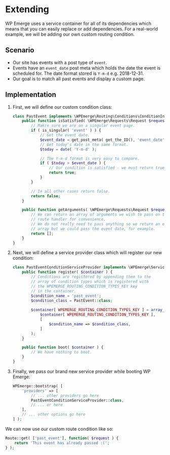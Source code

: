 # Extending

WP Emerge uses a service container for all of its dependencies which means that you can easily replace or add dependencies.
For a real-world example, we will be adding our own custom routing condition.

## Scenario

- Our site has events with a post type of `event`.
- Events have an `event_date` post meta which holds the date the event is scheduled for. The date format stored is 
`Y-m-d` e.g. 2018-12-31.
- Our goal is to match all past events and display a custom page.

## Implementation

1. First, we will define our custom condition class:
    ```php
    class PastEvent implements \WPEmerge\Routing\Conditions\ConditionInterface {
        public function isSatisfied( \WPEmerge\Requests\Request $request ) {
            // Makre sure we are on a singular event page.
            if ( is_singular( 'event' ) ) {
                // Get the event date.
                $event_date = get_post_meta( get_the_ID(), 'event_date', true );
                // Get today's date in the same format.
                $today = date( 'Y-m-d' );

                // The Y-m-d format is very easy to compare.
                if ( $today > $event_date ) {
                    // Our condition is satisfied - we must return true.
                    return true;
                }
            }

            // In all other cases return false.
            return false;
        }

        public function getArguments( \WPEmerge\Requests\Request $request ) {
            // We can return an array of arguments we wish to pass on to the
            // route handler for convenience.
            // We do not really need to pass anything so we return an empty
            // array but we could pass the event date, for example.
            return [];
        }
    }
    ```

1. Next, we will define a service provider class which will register our new condition:
    ```php
    class PastEventConditionServiceProvider implements \WPEmerge\ServiceProviders\ServiceProviderInterface {
        public function register( $container ) {
            // Conditions are registered by appending them to the
            // array of condition types which is registered with
            // the WPEMERGE_ROUTING_CONDITION_TYPES_KEY key
            // in the container.
            $condition_name = 'past_event';
            $condition_class = PastEvent::class;
            
            $container[ WPEMERGE_ROUTING_CONDITION_TYPES_KEY ] = array_merge(
                $container[ WPEMERGE_ROUTING_CONDITION_TYPES_KEY ],
                [
                    $condition_name => $condition_class,
                ]
            );
        }

        public function boot( $container ) {
            // We have nothing to boot.
        }
    }
    ```

1. Finally, we pass our brand new service provider while booting WP Emerge:
    ```php
    WPEmerge::bootstrap( [
        'providers' => [
            // ... other providers go here
            PastEventConditionServiceProvider::class,
            // ... or here
        ],
        // ... other options go here
    ] );
    ```

We can now use our custom route condition like so:
```php
Route::get( ['past_event'], function( $request ) {
    return 'This event has already passed :(';
} );
```
